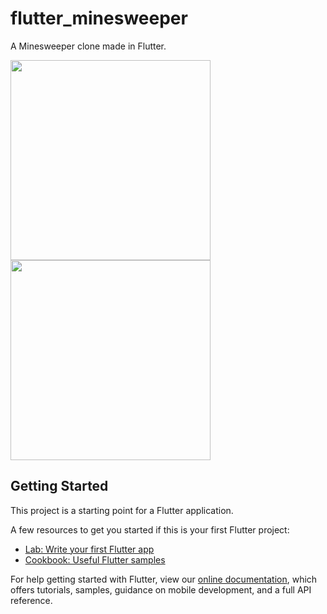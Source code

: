 # flutter_minesweeper

A Minesweeper clone made in Flutter.

<img src="https://flutter-glimpse.tomasdostal.com/?r=tomino2112%2FFlutterMinesweeper%23flutter-glimpse&t=test_driver%2Fglimpse" width="320" />
<img src="https://flutter-glimpse.tomasdostal.com/?r=tomino2112%2FFlutterMinesweeper%23flutter-glimpse" width="320" />

## Getting Started

This project is a starting point for a Flutter application.

A few resources to get you started if this is your first Flutter project:

- [Lab: Write your first Flutter app](https://flutter.io/docs/get-started/codelab)
- [Cookbook: Useful Flutter samples](https://flutter.io/docs/cookbook)

For help getting started with Flutter, view our 
[online documentation](https://flutter.io/docs), which offers tutorials, 
samples, guidance on mobile development, and a full API reference.
